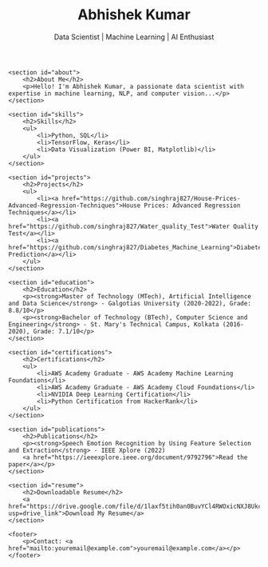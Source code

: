 <!DOCTYPE html>
<html lang="en">
<head>
    <meta charset="UTF-8">
    <meta name="viewport" content="width=device-width, initial-scale=1.0">
    <title>Abhishek Kumar's Portfolio</title>
    <link rel="stylesheet" href="styles.css">
</head>
<body>
    <header>
        <h1>Abhishek Kumar</h1>
        <p>Data Scientist | Machine Learning | AI Enthusiast</p>
    </header>
    
    <section id="about">
        <h2>About Me</h2>
        <p>Hello! I'm Abhishek Kumar, a passionate data scientist with expertise in machine learning, NLP, and computer vision...</p>
    </section>

    <section id="skills">
        <h2>Skills</h2>
        <ul>
            <li>Python, SQL</li>
            <li>TensorFlow, Keras</li>
            <li>Data Visualization (Power BI, Matplotlib)</li>
        </ul>
    </section>

    <section id="projects">
        <h2>Projects</h2>
        <ul>
            <li><a href="https://github.com/singhraj827/House-Prices-Advanced-Regression-Techniques">House Prices: Advanced Regression Techniques</a></li>
            <li><a href="https://github.com/singhraj827/Water_quality_Test">Water Quality Test</a></li>
            <li><a href="https://github.com/singhraj827/Diabetes_Machine_Learning">Diabetes Prediction</a></li>
        </ul>
    </section>

    <section id="education">
        <h2>Education</h2>
        <p><strong>Master of Technology (MTech), Artificial Intelligence and Data Science</strong> - Galgotias University (2020-2022), Grade: 8.8/10</p>
        <p><strong>Bachelor of Technology (BTech), Computer Science and Engineering</strong> - St. Mary's Technical Campus, Kolkata (2016-2020), Grade: 7.1/10</p>
    </section>

    <section id="certifications">
        <h2>Certifications</h2>
        <ul>
            <li>AWS Academy Graduate - AWS Academy Machine Learning Foundations</li>
            <li>AWS Academy Graduate - AWS Academy Cloud Foundations</li>
            <li>NVIDIA Deep Learning Certification</li>
            <li>Python Certification from HackerRank</li>
        </ul>
    </section>

    <section id="publications">
        <h2>Publications</h2>
        <p><strong>Speech Emotion Recognition by Using Feature Selection and Extraction</strong> - IEEE Xplore (2022)  
        <a href="https://ieeexplore.ieee.org/document/9792796">Read the paper</a></p>
    </section>

    <section id="resume">
        <h2>Downloadable Resume</h2>
        <a href="https://drive.google.com/file/d/1laxf5tih0an0BuvYCl4RWOxicNXJ8Ukc/view?usp=drive_link">Download My Resume</a>
    </section>

    <footer>
        <p>Contact: <a href="mailto:youremail@example.com">youremail@example.com</a></p>
    </footer>
</body>
</html>
